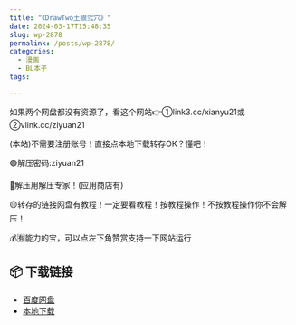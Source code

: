```yaml
---
title: "《DrawTwo土狼弐穴》"
date: 2024-03-17T15:48:35
slug: wp-2878
permalink: /posts/wp-2878/
categories:
  - 漫画
  - BL本子
tags:

---
```


如果两个网盘都没有资源了，看这个网站👉①link3.cc/xianyu21或②vlink.cc/ziyuan21

(本站)不需要注册账号！直接点本地下载转存OK？懂吧！

🟢解压密码:ziyuan21

🔵解压用解压专家！(应用商店有)

🟡转存的链接网盘有教程！一定要看教程！按教程操作！不按教程操作你不会解压！

💰🈶能力的宝，可以点左下角赞赏支持一下网站运行

## 📦 下载链接
- [百度网盘](https://blziyuan21.com/pay-download/2878?key=4e841bcbc2&down_id=0)
- [本地下载](https://blziyuan21.com/pay-download/2878?key=4e841bcbc2&down_id=1)

